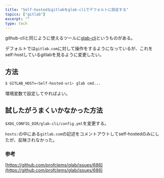 ```yaml
---
title: "Self-hostedなgitlabをglab-cliでデフォルトに設定する"
topics: ["gitlab"]
excerpt: ""
type: tech
---
```


github-cliと同じように使えるツールに[glab-cli](https://github.com/profclems/glab/)というものがある。

デフォルトでは`gitlab.com`に対して操作をするようになっているが、これをself-hostしているgitlabを見るように変更したい。


## 方法

```sh
$ GITLAB_HOST=<Self-hosted-uri> glab cmd...
```

環境変数で設定してやればよい。

## 試したがうまくいかなかった方法

`$XDG_CONFIG_DIR/glab-cli/config.yml`を変更する。

`hosts:`の中にある`gitlab.com`の記述をコメントアウトしてself-hostedのみにしたが、反映されなかった。


### 参考

[https://github.com/profclems/glab/issues/686](https://github.com/profclems/glab/issues/686)
